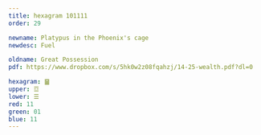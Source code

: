 ```yaml
---
title: hexagram 101111
order: 29

newname: Platypus in the Phoenix's cage
newdesc: Fuel

oldname: Great Possession
pdf: https://www.dropbox.com/s/5hk0w2z08fqahzj/14-25-wealth.pdf?dl=0

hexagram: ䷍
upper: ☲
lower: ☰
red: 11
green: 01
blue: 11
---
```

